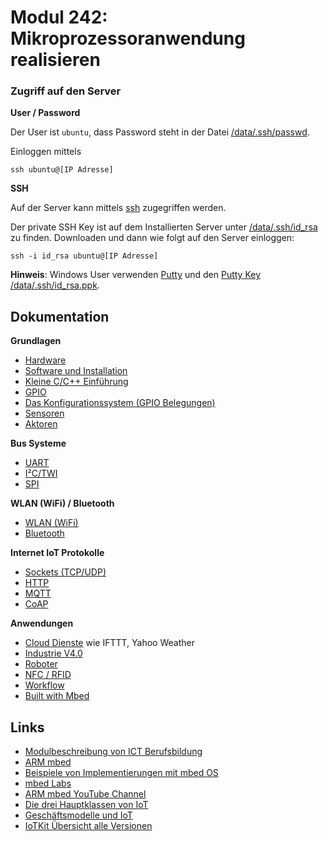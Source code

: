 # Modul 242: Mikroprozessoranwendung realisieren

### Zugriff auf den Server

**User / Password**

Der User ist `ubuntu`, dass Password steht in der Datei [/data/.ssh/passwd](/data/.ssh/passwd).

Einloggen mittels

    ssh ubuntu@[IP Adresse]

**SSH**

Auf der Server kann mittels [ssh](https://wiki.ubuntuusers.de/SSH/) zugegriffen werden.

Der private SSH Key ist auf dem Installierten Server unter [/data/.ssh/id_rsa](/data/.ssh/id_rsa) zu finden. Downloaden und dann wie folgt auf den Server einloggen:

    ssh -i id_rsa ubuntu@[IP Adresse]
    
**Hinweis**: Windows User verwenden [Putty](https://www.putty.org/) und den [Putty Key /data/.ssh/id_rsa.ppk](/data/.ssh/id_rsa.ppk). 

## Dokumentation

**Grundlagen**

* [Hardware](https://github.com/mc-b/IoTKitV3/tree/master/hw/)
* [Software und Installation](https://github.com/mc-b/IoTKitV3/tree/master/sw/)
* [Kleine C/C++ Einführung](https://github.com/mc-b/IoTKitV3/tree/master/ccpp/)
* [GPIO](https://github.com/mc-b/IoTKitV3/tree/master/gpio/)
* [Das Konfigurationssystem (GPIO Belegungen)](https://github.com/mc-b/IoTKitV3/tree/master/config/)
* [Sensoren](https://github.com/mc-b/IoTKitV3/tree/master/sensors/)
* [Aktoren](https://github.com/mc-b/IoTKitV3/tree/master/actors/)

**Bus Systeme**

* [UART](https://github.com/mc-b/IoTKitV3/tree/master/uart/)
* [I²C/TWI](https://github.com/mc-b/IoTKitV3/tree/master/i2c/)
* [SPI](https://github.com/mc-b/IoTKitV3/tree/master/spi/)

**WLAN (WiFi) / Bluetooth**

* [WLAN (WiFi)](https://github.com/mc-b/IoTKitV3/tree/master/wlan/)
* [Bluetooth](https://github.com/mc-b/IoTKitV3/tree/master/bluetooth/)

**Internet IoT Protokolle**

* [Sockets (TCP/UDP)](https://github.com/mc-b/IoTKitV3/tree/master/tcpip/)
* [HTTP](https://github.com/mc-b/IoTKitV3/tree/master/http/)
* [MQTT](https://github.com/mc-b/IoTKitV3/tree/master/mqtt/)
* [CoAP](https://github.com/mc-b/IoTKitV3/tree/master/coap/)

**Anwendungen**

* [Cloud Dienste](https://github.com/mc-b/IoTKitV3/tree/master/cloud/) wie IFTTT, Yahoo Weather
* [Industrie V4.0](https://github.com/mc-b/IoTKitV3/tree/master/industrieV4/)
* [Roboter](https://github.com/mc-b/IoTKitV3/tree/master/roboter/)
* [NFC / RFID](https://github.com/mc-b/IoTKitV3/tree/master/rfid/)
* [Workflow](https://github.com/mc-b/IoTKitV3/tree/master/workflow/)
* [Built with Mbed](https://www.mbed.com/built-with-mbed/)

## Links

* [Modulbeschreibung von ICT Berufsbildung](https://cf.ict-berufsbildung.ch/modules.php?name=Mbk&a=20101&cmodnr=242&noheader=1)
* [ARM mbed](https://www.mbed.com)
* [Beispiele von Implementierungen mit mbed OS](https://www.mbed.com/built-with-mbed/)
* [mbed Labs](https://labs.mbed.com/)
* [ARM mbed YouTube Channel](https://www.youtube.com/channel/UCNcxd73dSceKtU77XWMOg8A)
* [Die drei Hauptklassen von IoT](https://www.arm.com/products/iot/soc)
* [Geschäftsmodelle und IoT](https://www.iot-lab.ch/publications/#whitepapers)
* [IoTKit Übersicht alle Versionen](https://github.com/mc-b/IoTKit#internet-der-dinge-kit)